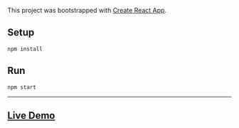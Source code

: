 This project was bootstrapped with [Create React App](https://github.com/facebook/create-react-app).

## Setup

```
npm install
```

## Run

```
npm start
```
***
## [Live Demo](https://o-dgtl-test.vercel.app/)
